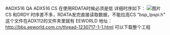#ADX516 QA
ADX516 CS 在使用RDATA时候必须是低
详细时序如下：
![图片](https://user-images.githubusercontent.com/114386539/232718925-79a68ec9-d01f-4ae1-8174-ff0fd11c2866.png)
CS 和DRDY 时序差不多，RDATA发完直接读取数据，不能拉高CS
"bsp_lpspi.h" 这个文件在ADX112的文件夹里就有
EEWORLD 地址：http://bbs.eeworld.com.cn/thread-1230717-1-1.html
可以下载整个工程
